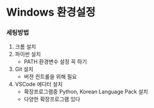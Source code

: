 # Windows 환경설정

### 세팅방법

1. 크롬 설치
2. 파이썬 설치
   * PATH 환경변수 설정 꼭 하기
3. Git 설치
   * 버젼 컨트롤을 위해 필요
4. VSCode 에디터 설치
   * 확장프로그램중 Python, Korean Language Pack 설치
   * 다양한 확장프로그램 있다





